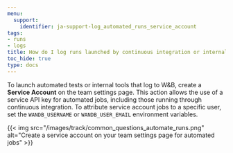 ```yaml
---
menu:
  support:
    identifier: ja-support-log_automated_runs_service_account
tags:
- runs
- logs
title: How do I log runs launched by continuous integration or internal tools?
toc_hide: true
type: docs
---
```


To launch automated tests or internal tools that log to W&B, create a **Service Account** on the team settings page. This action allows the use of a service API key for automated jobs, including those running through continuous integration. To attribute service account jobs to a specific user, set the `WANDB_USERNAME` or `WANDB_USER_EMAIL` environment variables.

{{< img src="/images/track/common_questions_automate_runs.png" alt="Create a service account on your team settings page for automated jobs" >}}